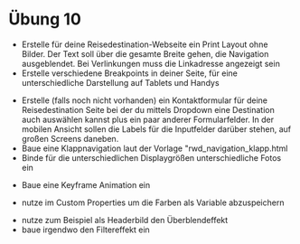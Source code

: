 ﻿# Übung 10

+ Erstelle für deine Reisedestination-Webseite ein Print Layout ohne Bilder. Der Text soll über die gesamte Breite gehen, die Navigation ausgeblendet. Bei Verlinkungen muss die Linkadresse angezeigt sein
+ Erstelle verschiedene Breakpoints in deiner Seite, für eine unterschiedliche Darstellung auf Tablets und Handys
- Erstelle (falls noch nicht vorhanden) ein Kontaktformular für deine Reisedestination Seite bei der du mittels Dropdown eine Destination auch auswählen kannst plus ein paar anderer Formularfelder. In der mobilen Ansicht sollen die Labels für die Inputfelder darüber stehen, auf großen Screens daneben.
- Baue eine Klappnavigation laut der Vorlage "rwd_navigation_klapp.html
- Binde für die unterschiedlichen Displaygrößen unterschiedliche Fotos ein
+ Baue eine Keyframe Animation ein
- nutze im Custom Properties um die Farben als Variable abzuspeichern
+ nutze zum Beispiel als Headerbild den Überblendeffekt 
+ baue irgendwo den Filtereffekt ein
